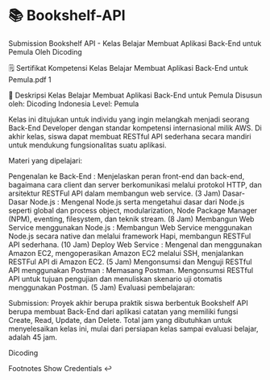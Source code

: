 # 📚 Bookshelf-API
Submission Bookshelf API - Kelas Belajar Membuat Aplikasi Back-End untuk Pemula Oleh Dicoding

🗒️ Sertifikat Kompetensi Kelas Belajar Membuat Aplikasi Back-End untuk Pemula.pdf 1

🚀 Deskripsi Kelas
Belajar Membuat Aplikasi Back-End untuk Pemula
Disusun oleh: Dicoding Indonesia
Level: Pemula

Kelas ini ditujukan untuk individu yang ingin melangkah menjadi seorang Back-End Developer dengan standar kompetensi internasional milik AWS. Di akhir kelas, siswa dapat membuat RESTful API sederhana secara mandiri untuk mendukung fungsionalitas suatu aplikasi.

Materi yang dipelajari:

Pengenalan ke Back-End : Menjelaskan peran front-end dan back-end, bagaimana cara client dan server berkomunikasi melalui protokol HTTP, dan arsitektur RESTFul API dalam membangun web service. (3 Jam)
Dasar-Dasar Node.js : Mengenal Node.js serta mengetahui dasar dari Node.js seperti global dan process object, modularization, Node Package Manager (NPM), eventing, filesystem, dan teknik stream. (8 Jam)
Membangun Web Service menggunakan Node.js : Membangun Web Service menggunakan Node.js secara native dan melalui framework Hapi, membangun RESTFul API sederhana. (10 Jam)
Deploy Web Service : Mengenal dan menggunakan Amazon EC2, mengoperasikan Amazon EC2 melalui SSH, menjalankan RESTFul API di Amazon EC2. (5 Jam)
Mengonsumsi dan Menguji RESTful API menggunakan Postman : Memasang Postman. Mengonsumsi RESTful API untuk tujuan pengujian dan menuliskan skenario uji otomatis menggunakan Postman. (5 Jam)
Evaluasi pembelajaran:

Submission: Proyek akhir berupa praktik siswa berbentuk Bookshelf API berupa membuat Back-End dari aplikasi catatan yang memiliki fungsi Create, Read, Update, dan Delete.
Total jam yang dibutuhkan untuk menyelesaikan kelas ini, mulai dari persiapan kelas sampai evaluasi belajar, adalah 45 jam.


Dicoding

Footnotes
Show Credentials ↩
